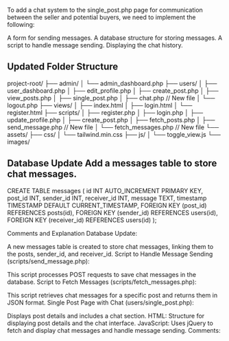 
To add a chat system to the single_post.php page for communication between the seller and potential buyers, we need to implement the following:

A form for sending messages.
A database structure for storing messages.
A script to handle message sending.
Displaying the chat history.



Updated Folder Structure
--------------------------------------------------
project-root/
├── admin/
│   └── admin_dashboard.php
├── users/
│   ├── user_dashboard.php
│   ├── edit_profile.php
│   ├── create_post.php
│   ├── view_posts.php
│   ├── single_post.php
│   ├── chat.php                   // New file
│   └── logout.php
├── views/
│   ├── index.html
│   ├── login.html
│   └── register.html
├── scripts/
│   ├── register.php
│   ├── login.php
│   ├── update_profile.php
│   ├── create_post.php
│   ├── fetch_posts.php
│   ├── send_message.php           // New file
│   └── fetch_messages.php         // New file
└── assets/
    ├── css/
    │   └── tailwind.min.css
    ├── js/
    │   └── toggle_view.js
    └── images/



Database Update
Add a messages table to store chat messages.
------------------------------------------------------------------
CREATE TABLE messages (
    id INT AUTO_INCREMENT PRIMARY KEY,
    post_id INT,
    sender_id INT,
    receiver_id INT,
    message TEXT,
    timestamp TIMESTAMP DEFAULT CURRENT_TIMESTAMP,
    FOREIGN KEY (post_id) REFERENCES posts(id),
    FOREIGN KEY (sender_id) REFERENCES users(id),
    FOREIGN KEY (receiver_id) REFERENCES users(id)
);



Comments and Explanation
Database Update:

A new messages table is created to store chat messages, linking them to the posts, sender_id, and receiver_id.
Script to Handle Message Sending (scripts/send_message.php):

This script processes POST requests to save chat messages in the database.
Script to Fetch Messages (scripts/fetch_messages.php):

This script retrieves chat messages for a specific post and returns them in JSON format.
Single Post Page with Chat (users/single_post.php):

Displays post details and includes a chat section.
HTML: Structure for displaying post details and the chat interface.
JavaScript: Uses jQuery to fetch and display chat messages and handle message sending.
Comments:
